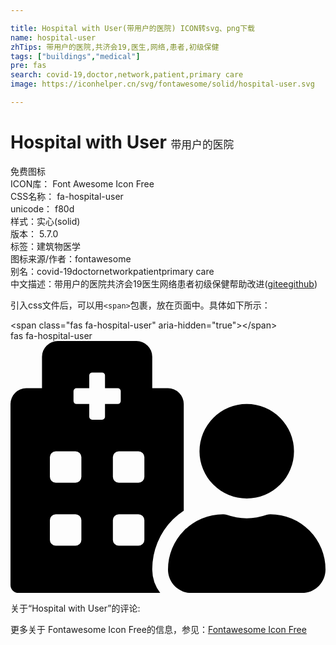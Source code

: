 ```yaml
---

title: Hospital with User(带用户的医院) ICON转svg、png下载
name: hospital-user
zhTips: 带用户的医院,共济会19,医生,网络,患者,初级保健
tags: ["buildings","medical"]
pre: fas
search: covid-19,doctor,network,patient,primary care
image: https://iconhelper.cn/svg/fontawesome/solid/hospital-user.svg

---
```


# Hospital with User  <small style="font-size: 60%;font-weight: 100">带用户的医院</small>


<div class="detail-page">
<p>
<span><span class="badge-success badge">免费图标</span> </span>
<br/>
<span>
ICON库：
<span class="badge-secondary badge">Font Awesome Icon Free</span> 
</span>
<br/>
<span>
CSS名称：
<span class="badge-secondary badge">fa-hospital-user</span> 
</span>
<br/>
<span>
unicode：
<span class="badge-secondary badge">f80d</span> 
<copy-btn content='f80d' btn-title=""></copy-btn>
<copy-btn :content='String.fromCodePoint(parseInt("f80d", 16))' btn-title="复制U"></copy-btn>
</span><br/><span>样式：<span class="badge-light badge">实心(solid)</span></span>
<br/>
<span>
版本：
<span class="badge-secondary badge">5.7.0</span> 
</span><br/><span>标签：<span class="badge-light badge"><router-link to="/tags/buildings.html">建筑物</router-link></span><span class="badge-light badge"><router-link to="/tags/medical.html">医学</router-link></span></span>
<br/>
<span>图标来源/作者：<span class="badge-light badge">fontawesome</span></span> 
<br/>
<span>别名：<span class="badge-light badge">covid-19</span><span class="badge-light badge">doctor</span><span class="badge-light badge">network</span><span class="badge-light badge">patient</span><span class="badge-light badge">primary care</span></span><br/><span class="zh-detail">中文描述：<span class="badge-primary badge">带用户的医院</span><span class="badge-primary badge">共济会19</span><span class="badge-primary badge">医生</span><span class="badge-primary badge">网络</span><span class="badge-primary badge">患者</span><span class="badge-primary badge">初级保健</span><span class="help-link"><span>帮助改进</span>(<a href="https://gitee.com/liuwave/icon-helper/edit/master/json/fontawesome/solid/hospital-user.json" target="_blank" rel="noopener noreferrer">gitee</a><a href="https://github.com/liuwave/icon-helper/edit/master/json/fontawesome/solid/hospital-user.json" target="_blank" rel="noopener noreferrer">github</a></span>)</span><br/>
</p>
</div>
<div class="alert alert-dark">
  <i class="fas fa-hospital-user fa-xs"></i>
  <i class="fas fa-hospital-user fa-sm"></i>
  <i class="fas fa-hospital-user fa-lg"></i>
  <i class="fas fa-hospital-user fa-2x"></i>
  <i class="fas fa-hospital-user fa-3x"></i>
  <i class="fas fa-hospital-user fa-5x"></i>
  <i class="fas fa-hospital-user fa-7x"></i>
</div>
<div>
  <p>引入css文件后，可以用<code>&lt;span&gt;</code>包裹，放在页面中。具体如下所示：    
  </p>
  <div class="alert alert-primary" style="font-size: 14px">
    &lt;span class="fas fa-hospital-user" aria-hidden="true"&gt;&lt;/span&gt;
    <copy-btn content='<span class="fas fa-hospital-user" aria-hidden="true"></span>'></copy-btn>
  </div>
  <div class="alert alert-secondary">
    <i class="fas fa-hospital-user"
    style="font-size: 24px"
    aria-hidden="true"></i> fas fa-hospital-user
    <copy-btn content="fas fa-hospital-user" btn-title="复制图标名称"></copy-btn>
  </div>
</div>
<div id="svg" class="svg-wrap">
<svg xmlns="http://www.w3.org/2000/svg" viewBox="0 0 640 512"><path d="M480 320a96 96 0 1 0-96-96 96 96 0 0 0 96 96zm48 32a22.88 22.88 0 0 0-7.06 1.09 124.76 124.76 0 0 1-81.89 0A22.82 22.82 0 0 0 432 352a112 112 0 0 0-112 112.62c.14 26.26 21.73 47.38 48 47.38h224c26.27 0 47.86-21.12 48-47.38A112 112 0 0 0 528 352zm-198.09 10.45A145.19 145.19 0 0 1 352 344.62V128a32 32 0 0 0-32-32h-32V32a32 32 0 0 0-32-32H96a32 32 0 0 0-32 32v64H32a32 32 0 0 0-32 32v368a16 16 0 0 0 16 16h288.31A78.62 78.62 0 0 1 288 464.79a143.06 143.06 0 0 1 41.91-102.34zM144 404a12 12 0 0 1-12 12H92a12 12 0 0 1-12-12v-40a12 12 0 0 1 12-12h40a12 12 0 0 1 12 12zm0-128a12 12 0 0 1-12 12H92a12 12 0 0 1-12-12v-40a12 12 0 0 1 12-12h40a12 12 0 0 1 12 12zm48-122a6 6 0 0 1-6 6h-20a6 6 0 0 1-6-6v-26h-26a6 6 0 0 1-6-6v-20a6 6 0 0 1 6-6h26V70a6 6 0 0 1 6-6h20a6 6 0 0 1 6 6v26h26a6 6 0 0 1 6 6v20a6 6 0 0 1-6 6h-26zm80 250a12 12 0 0 1-12 12h-40a12 12 0 0 1-12-12v-40a12 12 0 0 1 12-12h40a12 12 0 0 1 12 12zm0-128a12 12 0 0 1-12 12h-40a12 12 0 0 1-12-12v-40a12 12 0 0 1 12-12h40a12 12 0 0 1 12 12z"/></svg>
</div>
<detail full-name='fa-hospital-user'></detail>
<div>
<p>关于“Hospital with User”的评论:</p>
</div>
<Vssue title="关于“Hospital with User”的评论" ></Vssue>    
<div><p>更多关于  Fontawesome Icon Free的信息，参见：<a target="_blank" href="https://iconhelper.cn/fontawesome.html">Fontawesome Icon Free</a>
</p></div>
